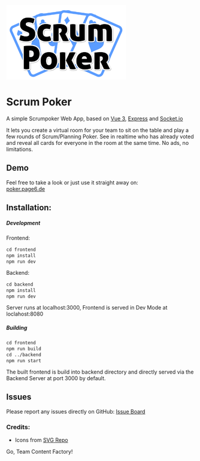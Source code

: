 <img title="Scrum Poker logo" src="./frontend/public/img/logo.svg" height="200"/>


# Scrum Poker

A simple Scrumpoker Web App, based on [Vue 3](https://vuejs.org), [Express](https://expressjs.com) and [Socket.io](https://socket.io)

It lets you create a virtual room for your team to sit on the table and play a few rounds of Scrum/Planning Poker. See in realtime who has already voted and reveal all cards for everyone in the room at the same time. No ads, no limitations.

## Demo
Feel free to take a look or just use it straight away on:   
[poker.page6.de](https://poker.page6.de)


## Installation:

##### Development

Frontend: 
```shell
cd frontend
npm install
npm run dev
```


Backend: 
```shell
cd backend
npm install
npm run dev
```

Server runs at localhost:3000, Frontend is served in Dev Mode at loclahost:8080


##### Building

```shell
cd frontend
npm run build
cd ../backend
npm run start
```

The built frontend is build into backend directory and directly served via the Backend Server at port 3000 by default. 



## Issues
Please report any issues directly on GitHub:
[Issue Board](https://github.com/page6de/poker/issues)


### Credits:
- Icons from [SVG Repo](https://www.svgrepo.com)


Go, Team Content Factory!
